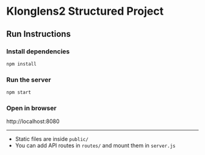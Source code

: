 
# Klonglens2 Structured Project

## Run Instructions

### Install dependencies
```bash
npm install
```

### Run the server
```bash
npm start
```

### Open in browser
http://localhost:8080

---

- Static files are inside `public/`
- You can add API routes in `routes/` and mount them in `server.js`
